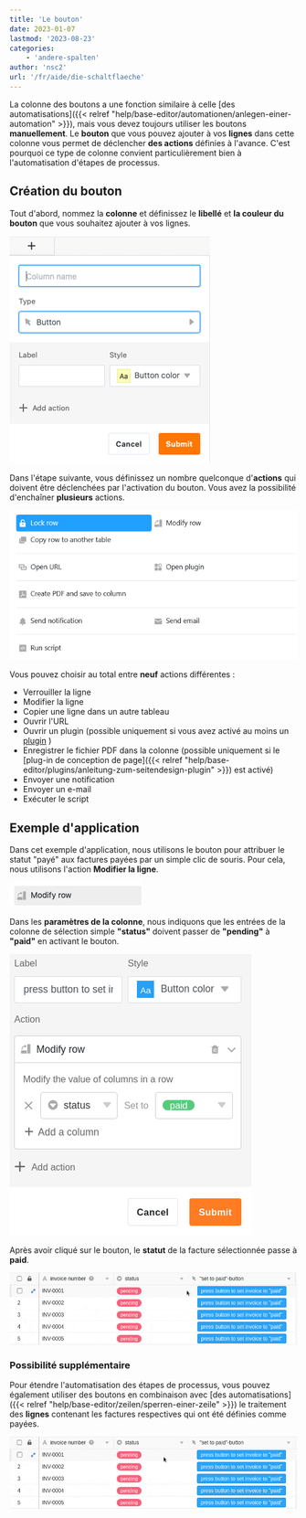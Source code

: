 ```yaml
---
title: 'Le bouton'
date: 2023-01-07
lastmod: '2023-08-23'
categories:
    - 'andere-spalten'
author: 'nsc2'
url: '/fr/aide/die-schaltflaeche'
---
```


La colonne des boutons a une fonction similaire à celle [des automatisations]({{< relref "help/base-editor/automationen/anlegen-einer-automation" >}}), mais vous devez toujours utiliser les boutons **manuellement**. Le **bouton** que vous pouvez ajouter à vos **lignes** dans cette colonne vous permet de déclencher **des actions** définies à l'avance. C'est pourquoi ce type de colonne convient particulièrement bien à l'automatisation d'étapes de processus.

## Création du bouton

Tout d'abord, nommez la **colonne** et définissez le **libellé** et **la couleur du bouton** que vous souhaitez ajouter à vos lignes.

![Créer un bouton](images/create-button-column.png)

Dans l'étape suivante, vous définissez un nombre quelconque d'**actions** qui doivent être déclenchées par l'activation du bouton. Vous avez la possibilité d'enchaîner **plusieurs** actions.

![Panneau avec neuf actions de boutons](images/New-button-action-modal.png)

Vous pouvez choisir au total entre **neuf** actions différentes :

- Verrouiller la ligne
- Modifier la ligne
- Copier une ligne dans un autre tableau
- Ouvrir l'URL
- Ouvrir un plugin (possible uniquement si vous avez activé au moins un [plugin](https://seatable.io/fr/docs/arbeiten-mit-plugins/was-ist-ein-plugin/) )
- Enregistrer le fichier PDF dans la colonne (possible uniquement si le [plug-in de conception de page]({{< relref "help/base-editor/plugins/anleitung-zum-seitendesign-plugin" >}}) est activé)
- Envoyer une notification
- Envoyer un e-mail
- Exécuter le script

## Exemple d'application

Dans cet exemple d'application, nous utilisons le bouton pour attribuer le statut "payé" aux factures payées par un simple clic de souris. Pour cela, nous utilisons l'action **Modifier la ligne**.

![Sélection de l'action déclenchée par l'activation du bouton](images/modify-row.png)

Dans les **paramètres de la colonne**, nous indiquons que les entrées de la colonne de sélection simple **"status"** doivent passer de **"pending"** à **"paid"** en activant le bouton.

![Définition du bouton dans l'exemple d'application](images/settings-of-the-button-column-in-the-example.png)

Après avoir cliqué sur le bouton, le **statut** de la facture sélectionnée passe à **paid**.

![Action déclenchée dans l'exemple d'application du bouton](images/example-button-column.gif)

### Possibilité supplémentaire

Pour étendre l'automatisation des étapes de processus, vous pouvez également utiliser des boutons en combinaison avec [des automatisations]({{< relref "help/base-editor/zeilen/sperren-einer-zeile" >}}) le traitement des **lignes** contenant les factures respectives qui ont été définies comme payées.

![Exemple d'application pour l'utilisation du bouton en combinaison avec des automatisations](images/use-the-button-cplumn-with-automations.gif)
